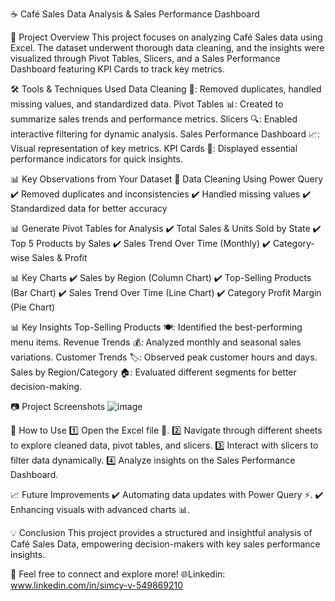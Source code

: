 ☕ Café Sales Data Analysis & Sales Performance Dashboard

📌 Project Overview
This project focuses on analyzing Café Sales data using Excel. The dataset underwent thorough data cleaning, and the insights were visualized through Pivot Tables, Slicers, and a Sales Performance Dashboard featuring KPI Cards to track key metrics.

🛠 Tools & Techniques Used
Data Cleaning 🧹: Removed duplicates, handled missing values, and standardized data.
Pivot Tables 📊: Created to summarize sales trends and performance metrics.
Slicers 🔍: Enabled interactive filtering for dynamic analysis.
Sales Performance Dashboard 📈: Visual representation of key metrics.
KPI Cards 🎯: Displayed essential performance indicators for quick insights.

📊 Key Observations from Your Dataset
🔹 Data Cleaning Using Power Query
✔️ Removed duplicates and inconsistencies
✔️ Handled missing values
✔️ Standardized data for better accuracy

📊 Generate Pivot Tables for Analysis
✔️ Total Sales & Units Sold by State
✔️ Top 5 Products by Sales
✔️ Sales Trend Over Time (Monthly)
✔️ Category-wise Sales & Profit

📊 Key Charts
✔️ Sales by Region (Column Chart)
✔️ Top-Selling Products (Bar Chart)
✔️ Sales Trend Over Time (Line Chart)
✔️ Category Profit Margin (Pie Chart)

📊 Key Insights
Top-Selling Products 🍽️: Identified the best-performing menu items.
Revenue Trends 💰: Analyzed monthly and seasonal sales variations.
Customer Trends 🏷️: Observed peak customer hours and days.
Sales by Region/Category 🏠: Evaluated different segments for better decision-making.

📷 Project Screenshots
![image](https://github.com/user-attachments/assets/39ecdba0-fdb2-408c-9214-395efb7d9520)



🚀 How to Use
1️⃣ Open the Excel file 📂.
2️⃣ Navigate through different sheets to explore cleaned data, pivot tables, and slicers.
3️⃣ Interact with slicers to filter data dynamically.
4️⃣ Analyze insights on the Sales Performance Dashboard.

📈 Future Improvements
✔️ Automating data updates with Power Query ⚡.
✔️ Enhancing visuals with advanced charts 📊.

💡 Conclusion
This project provides a structured and insightful analysis of Café Sales Data, empowering decision-makers with key sales performance insights.

🔗 Feel free to connect and explore more!
🌐Linkedin: www.linkedin.com/in/simcy-v-549869210
